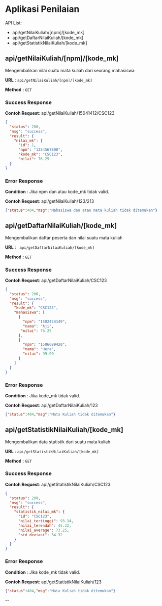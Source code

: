 # Aplikasi Penilaian


API List:
* api/getNilaiKuliah/[npm]/[kode_mk]
* api/getDaftarNilaiKuliah/[kode_mk]
* api/getStatistikNilaiKuliah/[kode_mk]

## api/getNilaiKuliah/[npm]/[kode_mk]

Mengembalikan nilai suatu mata kuliah dari seorang mahasiswa

**URL** : `api/getNilaiKuliah/[npm]/[kode_mk]`

**Method** : `GET`

### Success Response

**Contoh Request**: api/getNilaiKuliah/15041412/CSC123

```json
{
  "status": 200,
  "msg": "success",
  "result": {
    "nilai_mk": {
      "id": 1,
      "npm": "1234567890",
      "kode_mk": "CSC123",
      "nilai": 76.25
  }
}
```
### Error Response

**Condition** :  Jika npm dan atau kode_mk tidak valid.

**Contoh Request**: api/getNilaiKuliah/123/213

```json
{"status":404,"msg":"Mahasiswa dan atau mata kuliah tidak ditemukan"}
```

## api/getDaftarNilaiKuliah/[kode_mk]

Mengembalikan daftar peserta dan nilai suatu mata kuliah

**URL** : ` api/getDaftarNilaiKuliah/[kode_mk]`

**Method** : `GET`

### Success Response

**Contoh Request**: api/getDaftarNilaiKuliah/CSC123

```json
{
  "status": 200,
  "msg": "success",
  "result": {
    "kode_mk": "CSC123",
    "mahasiswa": [
      {
        "npm": "1502424149",
        "nama": "Aji",
       "nilai": 76.25
      },
      {
        "npm": "1506689420",
        "nama": "Hera",
        "nilai": 99.99
      }
    ]
  }
}
```
### Error Response

**Condition** :  Jika kode_mk tidak valid.

**Contoh Request**: api/getDaftarNilaiKuliah/123

```json
{"status":404,"msg":"Mata Kuliah tidak ditemukan"}
```

## api/getStatistikNilaiKuliah/[kode_mk]

Mengembalikan data statistik dari suatu mata kuliah

**URL** : `api/getStatistikNilaiKuliah/[kode_mk]`

**Method** : `GET`

### Success Response
**Contoh Request**: api/getStatistikNilaiKuliah/CSC123

```json
{
  "status": 200,
  "msg": "success",
  "result": {
    "statistik_nilai_mk": {
      "id": "CSC123",
      "nilai_tertinggi": 93.34,
      "nilai_terendah": 45.32,
      "nilai_average": 73.25,
      "std_deviasi": 34.32
    }
  }
}
```

### Error Response

**Condition** : Jika kode_mk tidak valid.

**Contoh Request**: api/getStatistikNilaiKuliah/123

```json
{"status":404,"msg":"Mata Kuliah tidak ditemukan"}
```
--

